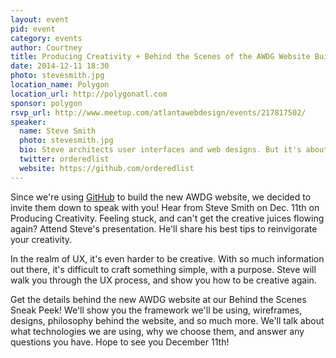```yaml
---
layout: event
pid: event
category: events
author: Courtney
title: Producing Creativity + Behind the Scenes of the AWDG Website Build
date: 2014-12-11 18:30
photo: stevesmith.jpg
location_name: Polygon
location_url: http://polygonatl.com
sponsor: polygon
rsvp_url: http://www.meetup.com/atlantawebdesign/events/217817502/
speaker:
  name: Steve Smith
  photo: stevesmith.jpg
  bio: Steve architects user interfaces and web designs. But it's about more than just design, as he brings a passion for simplicity and usability. He is a recognized authority on front-end development and interface design. He is an entrepreneur, founding Ordered List, and co-founding Sidebar Creative, both of which are outlets for his professional work. And as an author, public speaker, and University of Notre Dame professor, he is passionate about sharing his knowledge with others.
  twitter: orderedlist
  website: https://github.com/orderedlist
---
```

Since we're using [GitHub](https://github.com) to build the new AWDG website, we decided to invite them down to speak with you! Hear from Steve Smith on Dec. 11th on Producing Creativity. Feeling stuck, and can't get the creative juices flowing again? Attend Steve's presentation. He'll share his best tips to reinvigorate your creativity. </p>
In the realm of UX, it's even harder to be creative. With so much information out there, it's difficult to craft something simple, with a purpose. Steve will walk you through the UX process, and show you how to be creative again.</p>
Get the details behind the new AWDG website at our Behind the Scenes Sneak Peek! We'll show you the framework we'll be using, wireframes, designs, philosophy behind the website, and so much more. We'll talk about what technologies we are using, why we choose them, and answer any questions you have. Hope to see you December 11th!</p>
